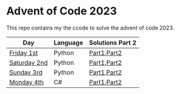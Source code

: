 # Advent of Code 2023

This repo contains my the ccode to solve the advent of code 2023.

| Day                                                 | Language | Solutions                                     Part 2 |
| --------------------------------------------------- | -------- | ---------------------------------------------------- |
| [Friday 1st](https://adventofcode.com/2023/day/1)   | Python   | [Part1](day1/part1.py),[Part2](day1/part2.py)        |
| [Saturday 2nd](https://adventofcode.com/2023/day/2) | Python   | [Part1](day2/part1.py),[Part2](day2/part2.py)        |
| [Sunday 3rd](https://adventofcode.com/2023/day/1)   | Python   | [Part1](day3/part1.py),[Part2](day3/part2.py)        |
| [Monday 4th](https://adventofcode.com/2023/day/2) | C#   | [Part1](day4/part1.py),[Part2](day4/part2.py)        |